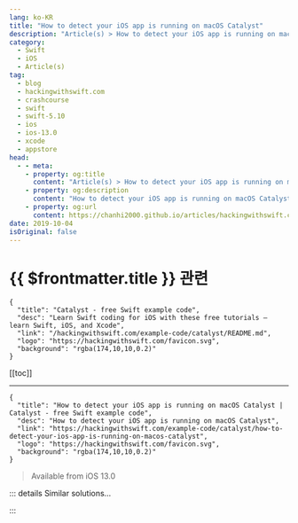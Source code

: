 ```yaml
---
lang: ko-KR
title: "How to detect your iOS app is running on macOS Catalyst"
description: "Article(s) > How to detect your iOS app is running on macOS Catalyst"
category:
  - Swift
  - iOS
  - Article(s)
tag: 
  - blog
  - hackingwithswift.com
  - crashcourse
  - swift
  - swift-5.10
  - ios
  - ios-13.0
  - xcode
  - appstore
head:
  - - meta:
    - property: og:title
      content: "Article(s) > How to detect your iOS app is running on macOS Catalyst"
    - property: og:description
      content: "How to detect your iOS app is running on macOS Catalyst"
    - property: og:url
      content: https://chanhi2000.github.io/articles/hackingwithswift.com/example-code/catalyst/how-to-detect-your-ios-app-is-running-on-macos-catalyst.html
date: 2019-10-04
isOriginal: false
---
```


# {{ $frontmatter.title }} 관련

```component VPCard
{
  "title": "Catalyst - free Swift example code",
  "desc": "Learn Swift coding for iOS with these free tutorials – learn Swift, iOS, and Xcode",
  "link": "/hackingwithswift.com/example-code/catalyst/README.md",
  "logo": "https://hackingwithswift.com/favicon.svg",
  "background": "rgba(174,10,10,0.2)"
}
```

[[toc]]

---

```component VPCard
{
  "title": "How to detect your iOS app is running on macOS Catalyst | Catalyst - free Swift example code",
  "desc": "How to detect your iOS app is running on macOS Catalyst",
  "link": "https://hackingwithswift.com/example-code/catalyst/how-to-detect-your-ios-app-is-running-on-macos-catalyst",
  "logo": "https://hackingwithswift.com/favicon.svg",
  "background": "rgba(174,10,10,0.2)"
}
```

> Available from iOS 13.0

<!-- TODO: 작성 -->

<!-- 
Although Catalyst does a good job of making UIKit work on macOS, you will quickly realize that some things that worked great on iOS just aren’t great fits for macOS.

So, if you want to detect when your iOS app is running on macOS using Catalyst, you can add an `#if targetEnvironment` check to provide alternative functionality, like this:

```swift
#if targetEnvironment(macCatalyst)
    print("UIKit running on macOS")
#else
    print("Your regular code")
#endif
```

If that file also happens to support other platforms such as watchOS and tvOS, you can add further checks as needed like this:

```swift
#if targetEnvironment(macCatalyst)
    print("UIKit running on macOS")
#elseif os(watchOS)
    print("Running on watchOS")
#else
    print("Your regular code")
#endif
```

Detecting Catalyst is particularly useful when removing behavior that, while appropriate on iOS itself, doesn’t look great on macOS. For example, having screens full of information slide onto a `UINavigationController` looks great on iPhone, OK on iPad, but downright ugly on macOS, so you might want to push view controllers without animation when running on Catalyst.

-->

::: details Similar solutions…

<!--
/example-code/system/how-to-run-code-when-your-app-is-terminated">How to run code when your app is terminated 
/example-code/uikit/how-to-localize-your-ios-app">How to localize your iOS app 
/example-code/uikit/how-to-change-your-app-icon-dynamically-with-setalternateiconname">How to change your app icon dynamically with setAlternateIconName() 
/quick-start/swiftui/how-to-get-translucent-lists-on-macos">How to get translucent lists on macOS 
/example-code/arkit/how-to-detect-images-using-arimagetrackingconfiguration">How to detect images using ARImageTrackingConfiguration</a>
-->

:::

